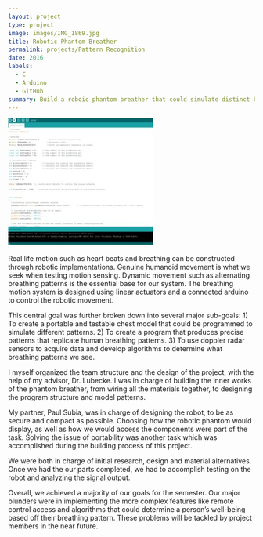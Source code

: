 ```yaml
---
layout: project
type: project
image: images/IMG_1869.jpg
title: Robotic Phantom Breather
permalink: projects/Pattern Recognition
date: 2016
labels:
  - C
  - Arduino
  - GitHub
summary: Build a roboic phantom breather that could simulate distinct breathing patterns. 
---
```


<img class="ui medium right floated rounded image" src="../images/Program.JPG">

Real life motion such as heart beats and breathing can be constructed through robotic implementations. Genuine humanoid movement is what we seek when testing motion sensing. Dynamic movement such as alternating breathing patterns is the essential base for our system. The breathing motion system is designed using linear actuators and a connected arduino to control the robotic movement.

This central goal was further broken down into several major sub-goals: 1) To create a portable and testable chest model that could be programmed to simulate different patterns. 2) To create a program that produces precise patterns that replicate human breathing patterns. 3) To use doppler radar sensors to acquire data and develop algorithms to determine what breathing patterns we see. 

I myself organized the team structure and the design of the project, with the help of my advisor, Dr. Lubecke. I was in charge of building the inner works of the phantom breather, from wiring all the materials together, to designing the program structure and model patterns. 

My partner, Paul Subia, was in charge of designing the robot, to be as secure and compact as possible. Choosing how the robotic phantom would display, as well as how we would access the components were part of the task. Solving the issue of portability was another task which was accomplished during the building process of this project.

We were both in charge of initial research, design and material alternatives. Once we had the our parts completed, we had to accomplish testing on the robot and analyzing the signal output. 

Overall, we achieved a majority of our goals for the semester. Our major blunders were in implementing the more complex features like remote control access and algorithms that could determine a person’s well-being based off their breathing pattern. These problems will be tackled by project members in the near future. 

